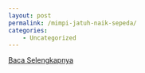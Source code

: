 ```yaml
---
layout: post
permalink: /mimpi-jatuh-naik-sepeda/
categories:
    - Uncategorized
---
```


[Baca Selengkapnya](/06)